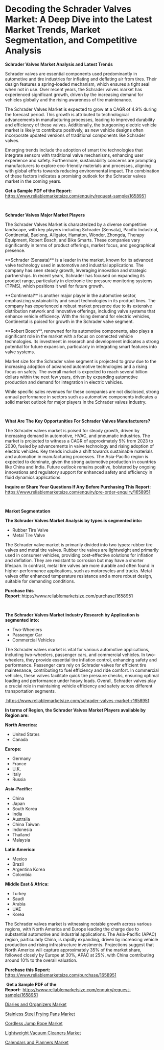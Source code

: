 <p><h1>Decoding the Schrader Valves Market: A Deep Dive into the Latest Market Trends, Market Segmentation, and Competitive Analysis</h1></p><p><strong>Schrader Valves Market Analysis and Latest Trends</strong></p>
<p><p>Schrader valves are essential components used predominantly in automotive and tire industries for inflating and deflating air from tires. Their design features a spring-loaded mechanism, which ensures a tight seal when not in use. Over recent years, the Schrader valves market has experienced significant growth, driven by the increasing demand for vehicles globally and the rising awareness of tire maintenance.</p><p>The Schrader Valves Market is expected to grow at a CAGR of 4.9% during the forecast period. This growth is attributed to technological advancements in manufacturing processes, leading to improved durability and efficiency of these valves. Additionally, the burgeoning electric vehicle market is likely to contribute positively, as new vehicle designs often incorporate updated versions of traditional components like Schrader valves. </p><p>Emerging trends include the adoption of smart tire technologies that integrate sensors with traditional valve mechanisms, enhancing user experience and safety. Furthermore, sustainability concerns are prompting manufacturers to explore eco-friendly materials and processes, aligning with global efforts towards reducing environmental impact. The combination of these factors indicates a promising outlook for the Schrader valves market in the coming years.</p></p>
<p><strong>Get a Sample PDF of the Report:&nbsp;</strong> <a href="https://www.reliablemarketsize.com/enquiry/request-sample/1658951?utm_campaign=1133&utm_medium=2&utm_source=Github&utm_content=ia&utm_term=04042025&utm_id=schrader-valves">https://www.reliablemarketsize.com/enquiry/request-sample/1658951</a></p>
<p>&nbsp;</p>
<p><strong>Schrader Valves Major Market Players</strong></p>
<p><p>The Schrader Valves Market is characterized by a diverse competitive landscape, with key players including Schrader (Sensata), Pacific Industrial, Continental, Baolong, Alligator, Hamaton, Wonder, Zhongda, Therapy Equipment, Robert Bosch, and Bike Smarts. These companies vary significantly in terms of product offerings, market focus, and geographical presence.</p><p>**Schrader (Sensata)** is a leader in the market, known for its advanced valve technology used in automotive and industrial applications. The company has seen steady growth, leveraging innovation and strategic partnerships. In recent years, Schrader has focused on expanding its product range, particularly in electronic tire pressure monitoring systems (TPMS), which positions it well for future growth.</p><p>**Continental** is another major player in the automotive sector, emphasizing sustainability and smart technologies in its product lines. The company has experienced a robust market presence due to its extensive distribution network and innovative offerings, including valve systems that enhance vehicle efficiency. With the rising demand for electric vehicles, Continental is poised for growth in the Schrader valve segment.</p><p>**Robert Bosch**, renowned for its automotive components, also plays a significant role in the market with a focus on connected vehicle technologies. Its investment in research and development indicates a strong potential for future expansion, particularly in integrating smart features into valve systems.</p><p>Market size for the Schrader valve segment is projected to grow due to the increasing adoption of advanced automotive technologies and a rising focus on safety. The overall market is expected to reach several billion dollars within the next few years, driven by expanding automotive production and demand for integration in electric vehicles.</p><p>While specific sales revenues for these companies are not disclosed, strong annual performance in sectors such as automotive components indicates a solid market outlook for major players in the Schrader valves industry.</p></p>
<p>&nbsp;</p>
<p><strong>What Are The Key Opportunities For Schrader Valves Manufacturers?</strong></p>
<p><p>The Schrader valves market is poised for steady growth, driven by increasing demand in automotive, HVAC, and pneumatic industries. The market is projected to witness a CAGR of approximately 5% from 2023 to 2030, fueled by advancements in valve technology and rising adoption of electric vehicles. Key trends include a shift towards sustainable materials and automation in manufacturing processes. The Asia-Pacific region is expected to dominate, given the strong automotive production in countries like China and India. Future outlook remains positive, bolstered by ongoing innovations and regulatory support for enhanced safety and efficiency in fluid dynamics applications.</p></p>
<p><strong>Inquire or Share Your Questions If Any Before Purchasing This Report:</strong> <a href="https://www.reliablemarketsize.com/enquiry/pre-order-enquiry/1658951?utm_campaign=1133&utm_medium=2&utm_source=Github&utm_content=ia&utm_term=04042025&utm_id=schrader-valves">https://www.reliablemarketsize.com/enquiry/pre-order-enquiry/1658951</a></p>
<p>&nbsp;</p>
<p><strong>Market Segmentation</strong></p>
<p><strong>The Schrader Valves Market Analysis by types is segmented into:</strong></p>
<p><ul><li>Rubber Tire Valve</li><li>Metal Tire Valve</li></ul></p>
<p><p>The Schrader valve market is primarily divided into two types: rubber tire valves and metal tire valves. Rubber tire valves are lightweight and primarily used in consumer vehicles, providing cost-effective solutions for inflation and deflation. They are resistant to corrosion but may have a shorter lifespan. In contrast, metal tire valves are more durable and often found in higher-performance applications, such as motorcycles and trucks. Metal valves offer enhanced temperature resistance and a more robust design, suitable for demanding conditions.</p></p>
<p><strong>Purchase this Report:&nbsp;</strong><a href="https://www.reliablemarketsize.com/purchase/1658951?utm_campaign=1133&utm_medium=2&utm_source=Github&utm_content=ia&utm_term=04042025&utm_id=schrader-valves">https://www.reliablemarketsize.com/purchase/1658951</a></p>
<p>&nbsp;</p>
<p><strong>The Schrader Valves Market Industry Research by Application is segmented into:</strong></p>
<p><ul><li>Two-Wheelers</li><li>Passenger Car</li><li>Commercial Vehicles</li></ul></p>
<p><p>The Schrader valves market is vital for various automotive applications, including two-wheelers, passenger cars, and commercial vehicles. In two-wheelers, they provide essential tire inflation control, enhancing safety and performance. Passenger cars rely on Schrader valves for efficient tire maintenance, contributing to fuel efficiency and ride comfort. In commercial vehicles, these valves facilitate quick tire pressure checks, ensuring optimal loading and performance under heavy loads. Overall, Schrader valves play a crucial role in maintaining vehicle efficiency and safety across different transportation segments.</p></p>
<p><a href="https://www.reliablemarketsize.com/schrader-valves-market-r1658951?utm_campaign=1133&utm_medium=2&utm_source=Github&utm_content=ia&utm_term=04042025&utm_id=schrader-valves">&nbsp;https://www.reliablemarketsize.com/schrader-valves-market-r1658951</a></p>
<p><strong>In terms of Region, the Schrader Valves Market Players available by Region are:</strong></p>
<p>
    <p> <strong> North America: </strong>
        <ul>
            <li>United States</li>
            <li>Canada</li>
        </ul>
        </p> 
    <p> <strong> Europe: </strong>
        <ul>
            <li>Germany</li>
            <li>France</li>
            <li>U.K.</li>
            <li>Italy</li>
            <li>Russia</li>
        </ul>
        </p> 
    <p> <strong> Asia-Pacific: </strong>
        <ul>
            <li>China</li>
            <li>Japan</li>
            <li>South Korea</li>
            <li>India</li>
            <li>Australia</li>
            <li>China Taiwan</li>
            <li>Indonesia</li>
            <li>Thailand</li>
            <li>Malaysia</li>
        </ul>
        </p> 
    <p> <strong> Latin America: </strong>
        <ul>
            <li>Mexico</li>
            <li>Brazil</li>
            <li>Argentina Korea</li>
            <li>Colombia</li>
        </ul>
        </p> 
    <p> <strong> Middle East & Africa: </strong>
        <ul>
            <li>Turkey</li>
            <li>Saudi</li>
            <li>Arabia</li>
            <li>UAE</li>
            <li>Korea</li>
        </ul>
    </p>
    </p>
<p><p>The Schrader valves market is witnessing notable growth across various regions, with North America and Europe leading the charge due to substantial automotive and industrial applications. The Asia-Pacific (APAC) region, particularly China, is rapidly expanding, driven by increasing vehicle production and rising infrastructure investments. Projections suggest that North America will capture approximately 35% of the market share, followed closely by Europe at 30%, APAC at 25%, with China contributing around 10% to the overall valuation.</p></p>
<p><strong>Purchase this Report: </strong><a href="https://www.reliablemarketsize.com/purchase/1658951?utm_campaign=1133&utm_medium=2&utm_source=Github&utm_content=ia&utm_term=04042025&utm_id=schrader-valves">https://www.reliablemarketsize.com/purchase/1658951</a></p>
<p>&nbsp;<strong>Get a Sample PDF of the Report:&nbsp;&nbsp;</strong><a href="https://www.reliablemarketsize.com/enquiry/request-sample/1658951?utm_campaign=1133&utm_medium=2&utm_source=Github&utm_content=ia&utm_term=04042025&utm_id=schrader-valves">https://www.reliablemarketsize.com/enquiry/request-sample/1658951</a></p>
<p><strong></strong></p>
<p><p><a href="https://github.com/jemalapoilly/Market-Research-Report-List-1/blob/main/diaries-and-organizers-market.md?utm_campaign=1133&utm_medium=2&utm_source=Github&utm_content=ia&utm_term=04042025&utm_id=schrader-valves">Diaries and Organizers Market</a></p><p><a href="https://github.com/norbyboyse4d/Market-Research-Report-List-1/blob/main/stainless-steel-frying-pans-market.md?utm_campaign=1133&utm_medium=2&utm_source=Github&utm_content=ia&utm_term=04042025&utm_id=schrader-valves">Stainless Steel Frying Pans Market</a></p><p><a href="https://github.com/shapurforouz/Market-Research-Report-List-1/blob/main/cordless-jump-rope-market.md?utm_campaign=1133&utm_medium=2&utm_source=Github&utm_content=ia&utm_term=04042025&utm_id=schrader-valves">Cordless Jump Rope Market</a></p><p><a href="https://github.com/matotwipff14/Market-Research-Report-List-1/blob/main/lightweight-vacuum-cleaners-market.md?utm_campaign=1133&utm_medium=2&utm_source=Github&utm_content=ia&utm_term=04042025&utm_id=schrader-valves">Lightweight Vacuum Cleaners Market</a></p><p><a href="https://github.com/oatisorenscl/Market-Research-Report-List-1/blob/main/calendars-and-planners-market.md?utm_campaign=1133&utm_medium=2&utm_source=Github&utm_content=ia&utm_term=04042025&utm_id=schrader-valves">Calendars and Planners Market</a></p></p>